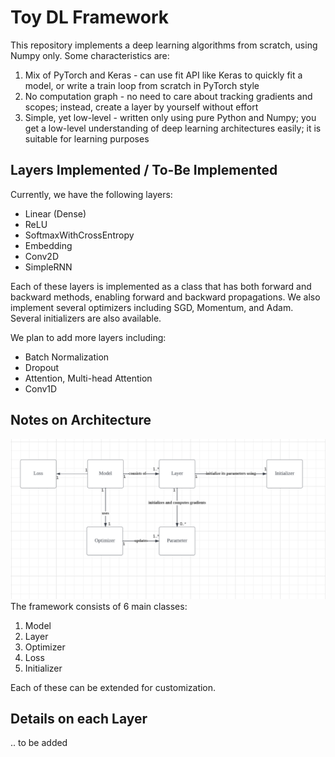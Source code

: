 # Toy DL Framework

This repository implements a deep learning algorithms from scratch, using Numpy only. Some characteristics are: 

1. Mix of PyTorch and Keras - can use fit API like Keras to quickly fit a model, or write a train loop from scratch in PyTorch style
2. No computation graph - no need to care about tracking gradients and scopes; instead, create a layer by yourself without effort
3. Simple, yet low-level - written only using pure Python and Numpy; you get a low-level understanding of deep learning architectures easily; it is suitable for learning purposes

## Layers Implemented / To-Be Implemented
Currently, we have the following layers:
- Linear (Dense)
- ReLU
- SoftmaxWithCrossEntropy
- Embedding
- Conv2D
- SimpleRNN

Each of these layers is implemented as a class that has both forward and backward methods, enabling forward and backward propagations. We also implement several optimizers including SGD, Momentum, and Adam. Several initializers are also available.


We plan to add more layers including:
- Batch Normalization
- Dropout
- Attention, Multi-head Attention
- Conv1D

## Notes on Architecture
![img.png](framework_architecture.png)
The framework consists of 6 main classes:
1. Model
2. Layer
3. Optimizer
4. Loss
5. Initializer

Each of these can be extended for customization. 

## Details on each Layer
.. to be added